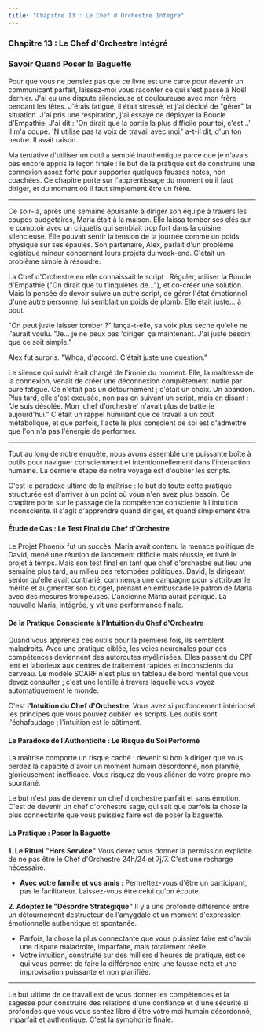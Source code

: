 ```yaml
---
title: "Chapitre 13 : Le Chef d'Orchestre Intégré"
---
```

### **Chapitre 13 : Le Chef d'Orchestre Intégré**
### Savoir Quand Poser la Baguette

Pour que vous ne pensiez pas que ce livre est une carte pour devenir un communicant parfait, laissez-moi vous raconter ce qui s'est passé à Noël dernier. J'ai eu une dispute silencieuse et douloureuse avec mon frère pendant les fêtes. J'étais fatigué, il était stressé, et j'ai décidé de "gérer" la situation. J'ai pris une respiration, j'ai essayé de déployer la Boucle d'Empathie. J'ai dit : 'On dirait que la partie la plus difficile pour toi, c'est...' Il m'a coupé. 'N'utilise pas ta voix de travail avec moi,' a-t-il dit, d'un ton neutre. Il avait raison.

Ma tentative d'utiliser un outil a semblé inauthentique parce que je n'avais pas encore appris la leçon finale : le but de la pratique est de construire une connexion assez forte pour supporter quelques fausses notes, non coachées. Ce chapitre porte sur l'apprentissage du moment où il faut diriger, et du moment où il faut simplement être un frère.

---

Ce soir-là, après une semaine épuisante à diriger son équipe à travers les coupes budgétaires, Maria était à la maison. Elle laissa tomber ses clés sur le comptoir avec un cliquetis qui semblait trop fort dans la cuisine silencieuse. Elle pouvait sentir la tension de la journée comme un poids physique sur ses épaules. Son partenaire, Alex, parlait d'un problème logistique mineur concernant leurs projets du week-end. C'était un problème simple à résoudre.

La Chef d'Orchestre en elle connaissait le script : Réguler, utiliser la Boucle d'Empathie ("On dirait que tu t'inquiètes de..."), et co-créer une solution. Mais la pensée de devoir suivre un autre script, de gérer l'état émotionnel d'une autre personne, lui semblait un poids de plomb. Elle était juste... à bout.

"On peut juste laisser tomber ?" lança-t-elle, sa voix plus sèche qu'elle ne l'aurait voulu. "Je... je ne peux pas 'diriger' ça maintenant. J'ai juste besoin que ce soit simple."

Alex fut surpris. "Whoa, d'accord. C'était juste une question."

Le silence qui suivit était chargé de l'ironie du moment. Elle, la maîtresse de la connexion, venait de créer une déconnexion complètement inutile par pure fatigue. Ce n'était pas un détournement ; c'était un choix. Un abandon. Plus tard, elle s'est excusée, non pas en suivant un script, mais en disant : "Je suis désolée. Mon 'chef d'orchestre' n'avait plus de batterie aujourd'hui." C'était un rappel humiliant que ce travail a un coût métabolique, et que parfois, l'acte le plus conscient de soi est d'admettre que l'on n'a pas l'énergie de performer.

---

Tout au long de notre enquête, nous avons assemblé une puissante boîte à outils pour naviguer consciemment et intentionnellement dans l'interaction humaine. La dernière étape de notre voyage est d'oublier les scripts.

C'est le paradoxe ultime de la maîtrise : le but de toute cette pratique structurée est d'arriver à un point où vous n'en avez plus besoin. Ce chapitre porte sur le passage de la compétence consciente à l'intuition inconsciente. Il s'agit d'apprendre quand diriger, et quand simplement être.

#### **Étude de Cas : Le Test Final du Chef d'Orchestre**
Le Projet Phoenix fut un succès. Maria avait contenu la menace politique de David, mené une réunion de lancement difficile mais réussie, et livré le projet à temps. Mais son test final en tant que chef d'orchestre eut lieu une semaine plus tard, au milieu des retombées politiques. David, le dirigeant senior qu'elle avait contrarié, commença une campagne pour s'attribuer le mérite et augmenter son budget, prenant en embuscade le patron de Maria avec des mesures trompeuses. L'ancienne Maria aurait paniqué. La nouvelle Maria, intégrée, y vit une performance finale.

#### **De la Pratique Consciente à l'Intuition du Chef d'Orchestre**

Quand vous apprenez ces outils pour la première fois, ils semblent maladroits. Avec une pratique ciblée, les voies neuronales pour ces compétences deviennent des autoroutes myélinisées. Elles passent du CPF lent et laborieux aux centres de traitement rapides et inconscients du cerveau. Le modèle SCARF n'est plus un tableau de bord mental que vous devez consulter ; c'est une lentille à travers laquelle vous voyez automatiquement le monde.

C'est **l'Intuition du Chef d'Orchestre**. Vous avez si profondément intériorisé les principes que vous pouvez oublier les scripts. Les outils sont l'échafaudage ; l'intuition est le bâtiment.

#### **Le Paradoxe de l'Authenticité : Le Risque du Soi Performé**
La maîtrise comporte un risque caché : devenir si bon à diriger que vous perdez la capacité d'avoir un moment humain désordonné, non planifié, glorieusement inefficace. Vous risquez de vous aliéner de votre propre moi spontané.

Le but n'est pas de devenir un chef d'orchestre parfait et sans émotion. C'est de devenir un chef d'orchestre sage, qui sait que parfois la chose la plus connectante que vous puissiez faire est de poser la baguette.

#### **La Pratique : Poser la Baguette**

**1. Le Rituel "Hors Service"**
Vous devez vous donner la permission explicite de ne pas être le Chef d'Orchestre 24h/24 et 7j/7. C'est une recharge nécessaire.
*   **Avec votre famille et vos amis :** Permettez-vous d'être un participant, pas le facilitateur. Laissez-vous être celui qu'on écoute.

**2. Adoptez le "Désordre Stratégique"**
Il y a une profonde différence entre un détournement destructeur de l'amygdale et un moment d'expression émotionnelle authentique et spontanée.
*   Parfois, la chose la plus connectante que vous puissiez faire est d'avoir une dispute maladroite, imparfaite, mais totalement réelle.
*   Votre intuition, construite sur des milliers d'heures de pratique, est ce qui vous permet de faire la différence entre une fausse note et une improvisation puissante et non planifiée.

---

Le but ultime de ce travail est de vous donner les compétences et la sagesse pour construire des relations d'une confiance et d'une sécurité si profondes que vous vous sentez libre d'être votre moi humain désordonné, imparfait et authentique. C'est la symphonie finale.
